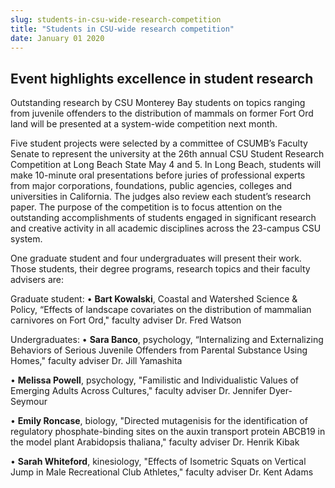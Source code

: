 ```yaml
---
slug: students-in-csu-wide-research-competition
title: "Students in CSU-wide research competition"
date: January 01 2020
---
```


<h2>Event highlights excellence in student research</h2><p>Outstanding research by CSU Monterey Bay students on topics ranging from juvenile offenders to the distribution of mammals on former Fort Ord land will be presented at a system-wide competition next month.
</p><p>Five student projects were selected by a committee of CSUMB’s Faculty Senate to represent the university at the 26th annual CSU Student Research Competition at Long Beach State May 4 and 5. In Long Beach, students will make 10-minute oral presentations before juries of professional experts from major corporations, foundations, public agencies, colleges and universities in California. The judges also review each student’s research paper. The purpose of the competition is to focus attention on the outstanding accomplishments of students engaged in significant research and creative activity in all academic disciplines across the 23-campus CSU system.
</p><p>One graduate student and four undergraduates will present their work. Those students, their degree programs, research topics and their faculty advisers are:
</p><p>Graduate student: • <strong>Bart Kowalski</strong>, Coastal and Watershed Science &amp; Policy, “Effects of landscape covariates on the distribution of mammalian carnivores on Fort Ord," faculty adviser Dr. Fred Watson
</p><p>Undergraduates: • <strong>Sara Banco</strong>, psychology, “Internalizing and Externalizing Behaviors of Serious Juvenile Offenders from Parental Substance Using Homes," faculty adviser Dr. Jill Yamashita
</p><p>• <strong>Melissa Powell</strong>, psychology, "Familistic and Individualistic Values of Emerging Adults Across Cultures," faculty adviser Dr. Jennifer Dyer-Seymour
</p><p>• <strong>Emily Roncase</strong>, biology, "Directed mutagenisis for the identification of regulatory phosphate-binding sites on the auxin transport protein ABCB19 in the model plant Arabidopsis thaliana," faculty adviser Dr. Henrik Kibak
</p><p>• <strong>Sarah Whiteford</strong>, kinesiology, "Effects of Isometric Squats on Vertical Jump in Male Recreational Club Athletes," faculty adviser Dr. Kent Adams  
</p>
